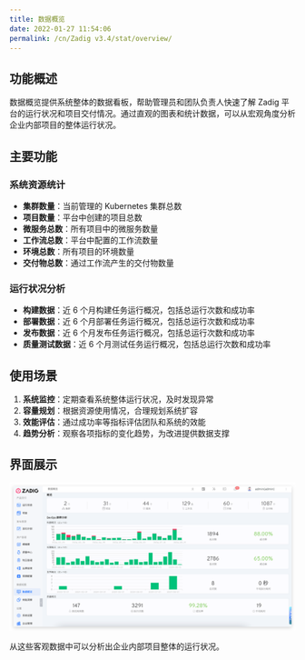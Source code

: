```yaml
---
title: 数据概览
date: 2022-01-27 11:54:06
permalink: /cn/Zadig v3.4/stat/overview/
---
```


## 功能概述

数据概览提供系统整体的数据看板，帮助管理员和团队负责人快速了解 Zadig 平台的运行状况和项目交付情况。通过直观的图表和统计数据，可以从宏观角度分析企业内部项目的整体运行状况。

## 主要功能

### 系统资源统计
- **集群数量**：当前管理的 Kubernetes 集群总数
- **项目数量**：平台中创建的项目总数
- **微服务总数**：所有项目中的微服务数量
- **工作流总数**：平台中配置的工作流数量
- **环境总数**：所有项目的环境数量
- **交付物总数**：通过工作流产生的交付物数量

### 运行状况分析
- **构建数据**：近 6 个月构建任务运行概况，包括总运行次数和成功率
- **部署数据**：近 6 个月部署任务运行概况，包括总运行次数和成功率
- **发布数据**：近 6 个月发布任务运行概况，包括总运行次数和成功率
- **质量测试数据**：近 6 个月测试任务运行概况，包括总运行次数和成功率

## 使用场景

1. **系统监控**：定期查看系统整体运行状况，及时发现异常
2. **容量规划**：根据资源使用情况，合理规划系统扩容
3. **效能评估**：通过成功率等指标评估团队和系统的效能
4. **趋势分析**：观察各项指标的变化趋势，为改进提供数据支撑

## 界面展示

![数据概览](../../../_images/overview_310.png)

从这些客观数据中可以分析出企业内部项目整体的运行状况。